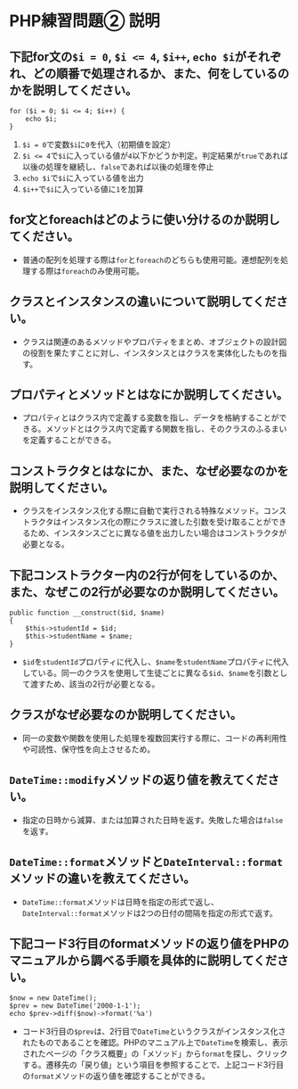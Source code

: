 # PHP練習問題② 説明

## 下記for文の`$i = 0`, `$i <= 4`, `$i++`, `echo $i`がそれぞれ、どの順番で処理されるか、また、何をしているのかを説明してください。

```
for ($i = 0; $i <= 4; $i++) {
    echo $i;
}
```

1. `$i = 0`で変数`$i`に`0`を代入（初期値を設定）
2. `$i <= 4`で`$i`に入っている値が`4`以下かどうか判定。判定結果が`true`であれば以後の処理を継続し、`false`であれば以後の処理を停止
3. `echo $i`で`$i`に入っている値を出力
4. `$i++`で`$i`に入っている値に`1`を加算

## for文とforeachはどのように使い分けるのか説明してください。
- 普通の配列を処理する際は`for`と`foreach`のどちらも使用可能。連想配列を処理する際は`foreach`のみ使用可能。

## クラスとインスタンスの違いについて説明してください。
- クラスは関連のあるメソッドやプロパティをまとめ、オブジェクトの設計図の役割を果たすことに対し、インスタンスとはクラスを実体化したものを指す。

## プロパティとメソッドとはなにか説明してください。
- プロパティとはクラス内で定義する変数を指し、データを格納することができる。メソッドとはクラス内で定義する関数を指し、そのクラスのふるまいを定義することができる。

## コンストラクタとはなにか、また、なぜ必要なのかを説明してください。
- クラスをインスタンス化する際に自動で実行される特殊なメソッド。コンストラクタはインスタンス化の際にクラスに渡した引数を受け取ることができるため、インスタンスごとに異なる値を出力したい場合はコンストラクタが必要となる。

## 下記コンストラクター内の2行が何をしているのか、また、なぜこの2行が必要なのか説明してください。
```
public function __construct($id, $name)
{
    $this->studentId = $id;
    $this->studentName = $name;
}
```
- `$id`を`studentId`プロパティに代入し、`$name`を`studentName`プロパティに代入している。同一のクラスを使用して生徒ごとに異なる`$id`、`$name`を引数として渡すため、該当の2行が必要となる。

## クラスがなぜ必要なのか説明してください。
- 同一の変数や関数を使用した処理を複数回実行する際に、コードの再利用性や可読性、保守性を向上させるため。

## `DateTime::modify`メソッドの返り値を教えてください。
- 指定の日時から減算、または加算された日時を返す。失敗した場合は`false`を返す。

## `DateTime::format`メソッドと`DateInterval::format`メソッドの違いを教えてください。
- `DateTime::format`メソッドは日時を指定の形式で返し、`DateInterval::format`メソッドは2つの日付の間隔を指定の形式で返す。

## 下記コード3行目のformatメソッドの返り値をPHPのマニュアルから調べる手順を具体的に説明してください。
```
$now = new DateTime();
$prev = new DateTime('2000-1-1');
echo $prev->diff($now)->format('%a')
```

- コード3行目の`$prev`は、2行目で`DateTime`というクラスがインスタンス化されたものであることを確認。PHPのマニュアル上で`DateTime`を検索し、表示されたページの「クラス概要」の「メソッド」から`format`を探し、クリックする。遷移先の「戻り値」という項目を参照することで、上記コード3行目の`format`メソッドの返り値を確認することができる。